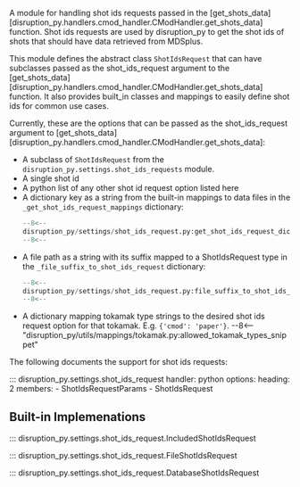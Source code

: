 A module for handling shot ids requests passed in the [get_shots_data][disruption_py.handlers.cmod_handler.CModHandler.get_shots_data] 
function. Shot ids requests are used by disruption_py to get the shot ids of shots that should have data retrieved from MDSplus.

This module defines the abstract class `ShotIdsRequest` that can have subclasses passed as the shot_ids_request
argument to the [get_shots_data][disruption_py.handlers.cmod_handler.CModHandler.get_shots_data] function.
It also provides built_in classes and mappings to easily define shot ids for common use cases.

Currently, these are the options that can be passed as the shot_ids_request argument to 
[get_shots_data][disruption_py.handlers.cmod_handler.CModHandler.get_shots_data]:

- A subclass of `ShotIdsRequest` from the `disruption_py.settings.shot_ids_requests` module.
- A single shot id
- A python list of any other shot id request option listed here
- A dictionary key as a string from the built-in mappings to data files in the `_get_shot_ids_request_mappings` dictionary: 
	```python
	--8<--
	disruption_py/settings/shot_ids_request.py:get_shot_ids_request_dict
	--8<--
	```
- A file path as a string with its suffix mapped to a ShotIdsRequest type in the `_file_suffix_to_shot_ids_request` dictionary:
	```python
	--8<--
	disruption_py/settings/shot_ids_request.py:file_suffix_to_shot_ids_request_dict
	--8<--
	```
- A dictionary mapping tokamak type strings to the desired shot ids request option for that tokamak.  E.g. `{'cmod': 'paper'}`.
	--8<-- "disruption_py/utils/mappings/tokamak.py:allowed_tokamak_types_snippet"

The following documents the support for shot ids requests:

::: disruption_py.settings.shot_ids_request
    handler: python
	options:
	  heading: 2
	  members:
	  - ShotIdsRequestParams
	  - ShotIdsRequest

## Built-in Implemenations

::: disruption_py.settings.shot_ids_request.IncludedShotIdsRequest

::: disruption_py.settings.shot_ids_request.FileShotIdsRequest

::: disruption_py.settings.shot_ids_request.DatabaseShotIdsRequest